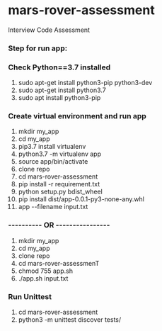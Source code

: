 # mars-rover-assessment
Interview Code Assessment

### Step for run app:

### Check Python==3.7 installed
1. sudo apt-get install python3-pip python3-dev
2. sudo apt-get install python3.7
3. sudo apt install python3-pip

### Create virtual environment and run app
1. mkdir my_app
2. cd my_app
3. pip3.7 install virtualenv
4. python3.7 -m virtualenv app
5. source app/bin/activate
6. clone repo
7. cd mars-rover-assessment
8. pip install -r requirement.txt
9. python setup.py bdist_wheel
10. pip install dist/app-0.0.1-py3-none-any.whl
11. app --filename input.txt

### ---------- OR ----------------
1. mkdir my_app
2. cd my_app
3. clone repo
4. cd mars-rover-assessmenT
5. chmod 755 app.sh
6. ./app.sh input.txt

### Run Unittest

1. cd mars-rover-assessment
2. python3 -m unittest discover tests/
